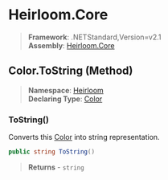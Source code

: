# Heirloom.Core

> **Framework**: .NETStandard,Version=v2.1  
> **Assembly**: [Heirloom.Core][0]

## Color.ToString (Method)

> **Namespace**: [Heirloom][0]  
> **Declaring Type**: [Color][1]

### ToString()

Converts this [Color][1] into string representation.

```cs
public string ToString()
```

> **Returns** - `string`

[0]: ../../../Heirloom.Core.md
[1]: ../Color.md
